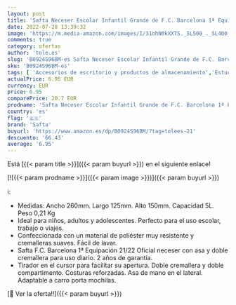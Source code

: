 ```yaml
---
layout: post
title: 'Safta Neceser Escolar Infantil Grande de F.C. Barcelona 1ª Equipación 21/22  260x125x150 mm'
date: 2022-07-28 13:39:32
image: 'https://m.media-amazon.com/images/I/31ohN0kXXTS._SL500_._SL400_.jpg'
comments: true
category: ofertas
author: 'tole.es'
slug: 'B0924S96BM-es Safta Neceser Escolar Infantil Grande de F.C. Barcelona 1ª...'
sku: 'B0924S96BM-es'
tags: [ 'Accesorios de escritorio y productos de almacenamiento','Estuches escolares','Material de oficina','Materiales, organizadores y dispensadores de escritorio','Oficina y papelería','escolar','safta','🇪🇸', ]
actualPrice: 6.95 EUR
currency: EUR
price: 6.95
comparePrice: 20.7 EUR
prodname: 'Safta Neceser Escolar Infantil Grande de F.C. Barcelona 1ª Equipación 21/22  260x125x150 mm'
country: 'es'
flag: '🇪🇸'
brand: 'Safta'
buyurl: 'https://www.amazon.es/dp/B0924S96BM/?tag=tolees-21'
descuento: '66.43'
average: '6.95'
---
```


Está [{{< param title >}}]({{< param buyurl >}}) en el siguiente enlace!

[![{{< param prodname >}}]({{< param image >}})]({{< param buyurl >}})

ℹ️:

- Medidas: Ancho 260mm. Largo 125mm. Alto 150mm. Capacidad 5L. Peso 0,21 Kg
- Ideal para niños, adultos y adolescentes. Perfecto para el uso escolar, trabajo o viajes.
- Confeccionada con un material de poliéster muy resistente y cremalleras suaves. Fácil de lavar.
- Safta F.C. Barcelona 1ª Equipación 21/22 Oficial neceser con asa y doble cremallera para uso diario. 2 años de garantía.
- Tirador en el cursor para facilitar su apertura. Doble cremallera y doble compartimento. Costuras reforzadas. Asa de mano en el lateral. Adaptable a carro porta mochilas.

[🛒 Ver la oferta!!]({{< param buyurl >}})
